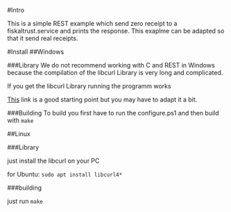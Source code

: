 #Intro

This is a simple REST example which send zero receipt to a fiskaltrust.service and prints the response.
This exaplme can be adapted so that it send real receipts.

#Install
##Windows

###Library
We do not recommend working with C and REST in Windows because the compilation of the libcurl Library is very long and complicated.

If you get the libcurl Library running the programm works

[This](https://albertino80.github.io/building.html) link is a good starting point but you may have to adapt it a bit.

###Building
To build you first have to run the configure.ps1 and then build with `make`

##Linux

###Library

just install the libcurl on your PC

for Ubuntu: `sudo apt install libcurl4*`

###building

just run `make`
